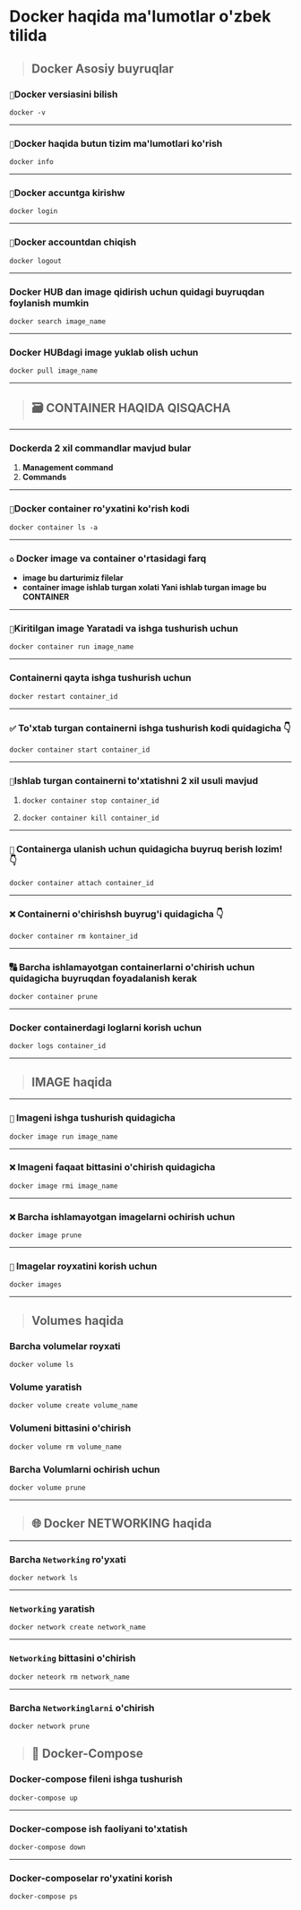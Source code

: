 # Docker haqida ma'lumotlar o'zbek tilida

> ## Docker Asosiy buyruqlar

### `🔰`Docker versiasini bilish

    docker -v

___

### `📄`Docker haqida butun tizim ma'lumotlari ko'rish

    docker info

___

### `🔰`Docker accuntga kirishw

    docker login

___

### `🔰`Docker accountdan chiqish

    docker logout

___

### Docker HUB dan image qidirish uchun quidagi buyruqdan foylanish mumkin

    docker search image_name

___

### Docker HUBdagi image yuklab olish uchun

    docker pull image_name

___

###                       

> ## 🗃 CONTAINER HAQIDA QISQACHA

___

### Dockerda 2 xil commandlar mavjud bular

1. __Management command__
2. __Commands__

 ___

### `🔶`Docker container ro'yxatini ko'rish kodi

    docker container ls -a

___

### `♻` Docker image va container o'rtasidagi farq

* __image bu darturimiz filelar__
* __container image ishlab turgan xolati Yani ishlab turgan image bu CONTAINER__

___

### `🔰`Kiritilgan image Yaratadi va ishga tushurish uchun

    docker container run image_name

___

### Containerni qayta ishga tushurish uchun

    docker restart container_id

___

### `✅` To'xtab turgan containerni ishga tushurish kodi quidagicha 👇

    docker container start container_id

___

### `🛑`Ishlab turgan containerni to'xtatishni 2 xil usuli mavjud

1.     docker container stop container_id
2.     docker container kill container_id 

___

### `🔰` Containerga ulanish uchun quidagicha buyruq berish lozim! 👇

    docker container attach container_id

___ 

### `❌` Containerni o'chirishsh buyrug'i quidagicha 👇

    docker container rm kontainer_id

___

### 🔠 Barcha ishlamayotgan containerlarni o'chirish uchun quidagicha buyruqdan foyadalanish kerak

    docker container prune

___

### Docker containerdagi loglarni korish uchun

    docker logs container_id

___

> ## IMAGE haqida

___

### `🔰` Imageni ishga tushurish quidagicha

    docker image run image_name

___

### `❌` Imageni faqaat bittasini o'chirish quidagicha

    docker image rmi image_name

___

### `❌` Barcha ishlamayotgan imagelarni ochirish uchun

    docker image prune

___

### `🔶` Imagelar royxatini korish uchun

    docker images

___

> ## Volumes haqida

### Barcha volumelar royxati

    docker volume ls

### Volume yaratish

    docker volume create volume_name

### Volumeni bittasini o'chirish

    docker volume rm volume_name

### Barcha Volumlarni ochirish uchun

    docker volume prune

*** 
> ## 🌐 Docker NETWORKING haqida

___

### Barcha `Networking` ro'yxati

    docker network ls

---

### `Networking` yaratish

    docker network create network_name

---

### `Networking` bittasini o'chirish

    docker neteork rm network_name

---

### Barcha `Networkinglarni` o'chirish

    docker network prune

> ## 🐋 Docker-Compose

### Docker-compose fileni ishga tushurish
    docker-compose up
---
### Docker-compose ish faoliyani to'xtatish
    docker-compose down
---
### Docker-composelar ro'yxatini korish
    docker-compose ps
